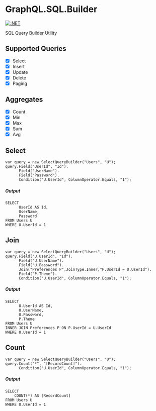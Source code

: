 # GraphQL.SQL.Builder
[![.NET](https://github.com/jodendaal/GraphQL.SQL.Builder/actions/workflows/dotnet.yml/badge.svg)](https://github.com/jodendaal/GraphQL.SQL.Builder/actions/workflows/dotnet.yml)

SQL Query Builder Utility

## Supported Queries
-   [x] Select
-   [x] Insert
-   [x] Update
-   [x] Delete
-   [x] Paging

## Aggregates
-   [x] Count 
-   [x] Min
-   [x] Max
-   [x] Sum
-   [x] Avg

## Select
    var query = new SelectQueryBuilder("Users", "U");
    query.Field("UserId", "Id").
          Field("UserName").
          Field("Password").
          Condition("U.UserId", ColumnOperator.Equals, "1");

##### Output
    SELECT
          UserId AS Id,
          UserName,
          Password
    FROM Users U
    WHERE U.UserId = 1

## Join

    var query = new SelectQueryBuilder("Users", "U");
    query.Field("U.UserId", "Id").
          Field("U.UserName").
          Field("U.Password").
          Join("Preferences P",JoinType.Inner,"P.UserId = U.UserId").
          Field("P.Theme").
          Condition("U.UserId", ColumnOperator.Equals, "1");

##### Output
    SELECT
          U.UserId AS Id,
          U.UserName,
          U.Password,
          P.Theme
    FROM Users U
    INNER JOIN Preferences P ON P.UserId = U.UserId
    WHERE U.UserId = 1

## Count

    var query = new SelectQueryBuilder("Users", "U");
    query.Count("*", "[RecordCount]").
          Condition("U.UserId", ColumnOperator.Equals, "1");

##### Output
    SELECT
        COUNT(*) AS [RecordCount]
    FROM Users U
    WHERE U.UserId = 1
